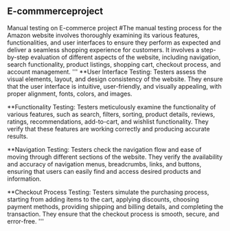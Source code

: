 ## E-commmerceproject
Manual testing on E-commerce project
#The manual testing process for the Amazon website involves thoroughly examining its various features, functionalities, and user interfaces to ensure they perform as expected and deliver a seamless shopping experience for customers. It involves a step-by-step evaluation of different aspects of the website, including navigation, search functionality, product listings, shopping cart, checkout process, and account management.
'''
**User Interface Testing: Testers assess the visual elements, layout, and design consistency of the website. They ensure that the user interface is intuitive, user-friendly, and visually appealing, with proper alignment, fonts, colors, and images.

**Functionality Testing: Testers meticulously examine the functionality of various features, such as search, filters, sorting, product details, reviews, ratings, recommendations, add-to-cart, and wishlist functionality. They verify that these features are working correctly and producing accurate results.

**Navigation Testing: Testers check the navigation flow and ease of moving through different sections of the website. They verify the availability and accuracy of navigation menus, breadcrumbs, links, and buttons, ensuring that users can easily find and access desired products and information.

**Checkout Process Testing: Testers simulate the purchasing process, starting from adding items to the cart, applying discounts, choosing payment methods, providing shipping and billing details, and completing the transaction. They ensure that the checkout process is smooth, secure, and error-free.
'''
